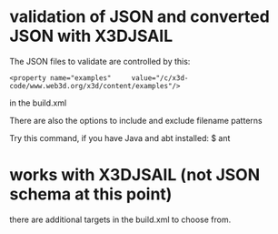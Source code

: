 # validation of JSON and converted JSON with X3DJSAIL
The JSON files to validate are controlled by this:

	<property name="examples"     value="/c/x3d-code/www.web3d.org/x3d/content/examples"/>

in the build.xml

There are also the options to include and exclude filename patterns

Try this command, if you have Java and abt installed:
$ ant

# works with X3DJSAIL (not JSON schema at this point)

there are additional targets in the build.xml to choose from.